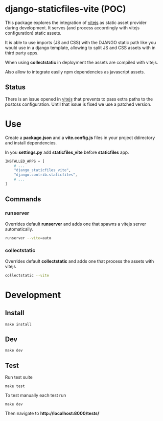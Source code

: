# django-staticfiles-vite (POC)

This package explores the integration of [vitejs](https://vitejs.dev/) as static asset provider during development.
It serves (and process accordingly with vitejs configuration) static assets.

It is able to use imports (JS and CSS) with the DJANGO static path like you would use in a django template, allowing to split JS and CSS assets with in third party apps.

When using **collectstatic** in deployment the assets are compiled with vitejs.

Also allow to integrate easily npm dependencies as javascript assets.

## Status
There is an issue opened in [vitejs](https://github.com/vitejs/vite/pull/4679) that prevents to pass extra paths to the postcss configuration. Until that issue is fixed we use a patched version.

# Use

Create a **package.json** and a **vite.config.js** files in your project ddirectory and install dependencies.

In you **settings.py** add **staticfiles_vite** before **staticfiles** app.
```python
INSTALLED_APPS = [
    # ...
    "django_staticfiles_vite",
    "django.contrib.staticfiles",
    # ...
]
```
## Commands

### runserver
Overrides default **runserver** and adds one that spawns a vitejs server automatically.
```bash
runserver --vite=auto
```

### collectstatic
Overrides default **collectstatic** and adds one that process the assets with vitejs
```bash
collectstatic --vite
```

# Development

## Install
```
make install
```

## Dev
```
make dev
```

## Test

Run test suite

```
make test
```

To test manually each test run

```
make dev
```

Then navigate to **http://localhost:8000/tests/**
